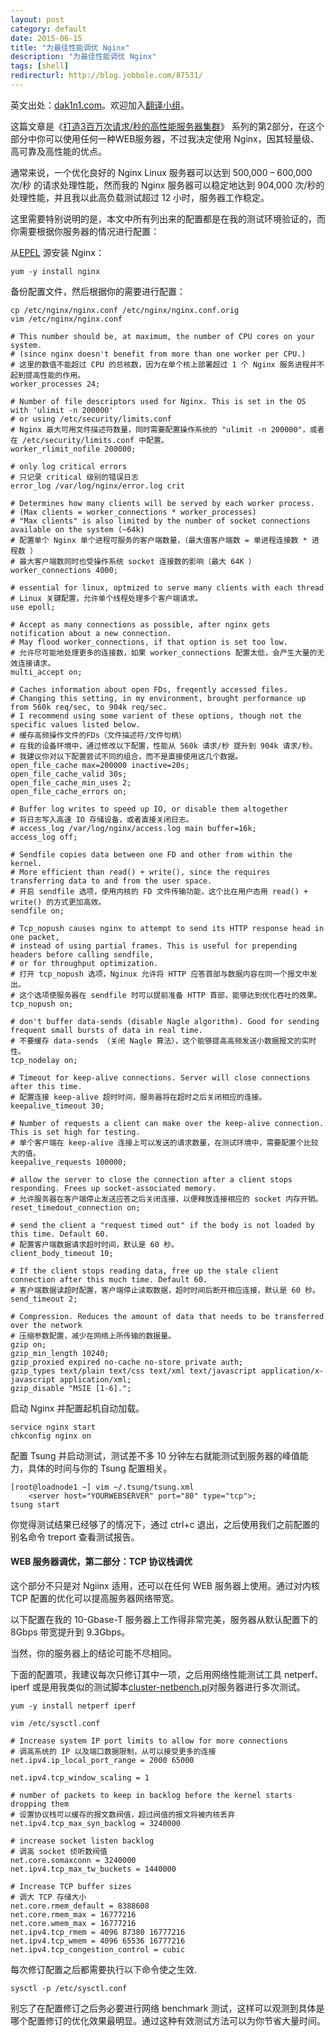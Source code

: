 ```yaml
---
layout: post
category: default
date: 2015-06-15
title: "为最佳性能调优 Nginx"
description: "为最佳性能调优 Nginx"
tags: [shell]
redirecturl: http://blog.jobbole.com/87531/
---
```



英文出处：[dak1n1.com](http://dak1n1.com/blog/12-nginx-performance-tuning)。欢迎加入[翻译小组](http://group.jobbole.com/category/feedback/trans-team/)。

这篇文章是《[打造3百万次请求/秒的高性能服务器集群](http://dak1n1.com/blog/13-load-balancing-lvs)》 系列的第2部分，在这个部分中你可以使用任何一种WEB服务器，不过我决定使用 Nginx，因其轻量级、高可靠及高性能的优点。

通常来说，一个优化良好的 Nginx Linux 服务器可以达到 500,000 – 600,000 次/秒 的请求处理性能，然而我的 Nginx 服务器可以稳定地达到 904,000 次/秒的处理性能，并且我以此高负载测试超过 12 小时，服务器工作稳定。

这里需要特别说明的是，本文中所有列出来的配置都是在我的测试环境验证的，而你需要根据你服务器的情况进行配置：

从[EPEL](http://dak1n1.com/blog/12-nginx-performance-tuning/blog/3-getting-more-from-yum-with-rpmforge-and-epel-repos) 源安装 Nginx：

    yum -y install nginx

备份配置文件，然后根据你的需要进行配置：

    cp /etc/nginx/nginx.conf /etc/nginx/nginx.conf.orig
    vim /etc/nginx/nginx.conf

<p></p>

    # This number should be, at maximum, the number of CPU cores on your system.
    # (since nginx doesn't benefit from more than one worker per CPU.)
    # 这里的数值不能超过 CPU 的总核数，因为在单个核上部署超过 1 个 Nginx 服务进程并不起到提高性能的作用。
    worker_processes 24;
     
    # Number of file descriptors used for Nginx. This is set in the OS with 'ulimit -n 200000'
    # or using /etc/security/limits.conf
    # Nginx 最大可用文件描述符数量，同时需要配置操作系统的 "ulimit -n 200000"，或者在 /etc/security/limits.conf 中配置。 
    worker_rlimit_nofile 200000;
     
    # only log critical errors
    # 只记录 critical 级别的错误日志
    error_log /var/log/nginx/error.log crit
     
    # Determines how many clients will be served by each worker process.
    # (Max clients = worker_connections * worker_processes)
    # "Max clients" is also limited by the number of socket connections available on the system (~64k)
    # 配置单个 Nginx 单个进程可服务的客户端数量，（最大值客户端数 = 单进程连接数 * 进程数 ）
    # 最大客户端数同时也受操作系统 socket 连接数的影响（最大 64K ）
    worker_connections 4000;
     
    # essential for linux, optmized to serve many clients with each thread
    # Linux 关键配置，允许单个线程处理多个客户端请求。
    use epoll;
     
    # Accept as many connections as possible, after nginx gets notification about a new connection.
    # May flood worker_connections, if that option is set too low.
    # 允许尽可能地处理更多的连接数，如果 worker_connections 配置太低，会产生大量的无效连接请求。
    multi_accept on;
     
    # Caches information about open FDs, freqently accessed files.
    # Changing this setting, in my environment, brought performance up from 560k req/sec, to 904k req/sec.
    # I recommend using some varient of these options, though not the specific values listed below.
    # 缓存高频操作文件的FDs（文件描述符/文件句柄）
    # 在我的设备环境中，通过修改以下配置，性能从 560k 请求/秒 提升到 904k 请求/秒。
    # 我建议你对以下配置尝试不同的组合，而不是直接使用这几个数据。
    open_file_cache max=200000 inactive=20s;
    open_file_cache_valid 30s;
    open_file_cache_min_uses 2;
    open_file_cache_errors on;
     
    # Buffer log writes to speed up IO, or disable them altogether
    # 将日志写入高速 IO 存储设备，或者直接关闭日志。
    # access_log /var/log/nginx/access.log main buffer=16k;
    access_log off;
     
    # Sendfile copies data between one FD and other from within the kernel.
    # More efficient than read() + write(), since the requires transferring data to and from the user space.
    # 开启 sendfile 选项，使用内核的 FD 文件传输功能，这个比在用户态用 read() + write() 的方式更加高效。
    sendfile on;
     
    # Tcp_nopush causes nginx to attempt to send its HTTP response head in one packet,
    # instead of using partial frames. This is useful for prepending headers before calling sendfile,
    # or for throughput optimization.
    # 打开 tcp_nopush 选项，Nginux 允许将 HTTP 应答首部与数据内容在同一个报文中发出。
    # 这个选项使服务器在 sendfile 时可以提前准备 HTTP 首部，能够达到优化吞吐的效果。
    tcp_nopush on;
     
    # don't buffer data-sends (disable Nagle algorithm). Good for sending frequent small bursts of data in real time.
    # 不要缓存 data-sends （关闭 Nagle 算法），这个能够提高高频发送小数据报文的实时性。
    tcp_nodelay on;
     
    # Timeout for keep-alive connections. Server will close connections after this time.
    # 配置连接 keep-alive 超时时间，服务器将在超时之后关闭相应的连接。
    keepalive_timeout 30;
     
    # Number of requests a client can make over the keep-alive connection. This is set high for testing.
    # 单个客户端在 keep-alive 连接上可以发送的请求数量，在测试环境中，需要配置个比较大的值。
    keepalive_requests 100000;
     
    # allow the server to close the connection after a client stops responding. Frees up socket-associated memory.
    # 允许服务器在客户端停止发送应答之后关闭连接，以便释放连接相应的 socket 内存开销。
    reset_timedout_connection on;
     
    # send the client a "request timed out" if the body is not loaded by this time. Default 60.
    # 配置客户端数据请求超时时间，默认是 60 秒。
    client_body_timeout 10;
     
    # If the client stops reading data, free up the stale client connection after this much time. Default 60.
    # 客户端数据读超时配置，客户端停止读取数据，超时时间后断开相应连接，默认是 60 秒。
    send_timeout 2;
     
    # Compression. Reduces the amount of data that needs to be transferred over the network
    # 压缩参数配置，减少在网络上所传输的数据量。
    gzip on;
    gzip_min_length 10240;
    gzip_proxied expired no-cache no-store private auth;
    gzip_types text/plain text/css text/xml text/javascript application/x-javascript application/xml;
    gzip_disable "MSIE [1-6].";

启动 Nginx 并配置起机自动加载。

    service nginx start
    chkconfig nginx on

配置 Tsung 并启动测试，测试差不多 10 分钟左右就能测试到服务器的峰值能力，具体的时间与你的 Tsung 配置相关。

    [root@loadnode1 ~] vim ~/.tsung/tsung.xml
        <server host="YOURWEBSERVER" port="80" type="tcp">;
    tsung start

你觉得测试结果已经够了的情况下，通过 ctrl+c 退出，之后使用我们之前配置的别名命令 treport 查看测试报告。

#### WEB 服务器调优，第二部分：TCP 协议栈调优

这个部分不只是对 Ngiinx 适用，还可以在任何 WEB 服务器上使用。通过对内核 TCP 配置的优化可以提高服务器网络带宽。

以下配置在我的 10-Gbase-T 服务器上工作得非常完美，服务器从默认配置下的 8Gbps 带宽提升到 9.3Gbps。

当然，你的服务器上的结论可能不尽相同。

下面的配置项，我建议每次只修订其中一项，之后用网络性能测试工具 netperf、iperf 或是用我类似的测试脚本[cluster-netbench.pl](https://github.com/dak1n1/cluster-netbench/blob/master/netbench.pl)对服务器进行多次测试。

    yum -y install netperf iperf

<p></p>

    vim /etc/sysctl.conf

<p></p>

    # Increase system IP port limits to allow for more connections
    # 调高系统的 IP 以及端口数据限制，从可以接受更多的连接
    net.ipv4.ip_local_port_range = 2000 65000
     
    net.ipv4.tcp_window_scaling = 1
     
    # number of packets to keep in backlog before the kernel starts dropping them
    # 设置协议栈可以缓存的报文数阀值，超过阀值的报文将被内核丢弃
    net.ipv4.tcp_max_syn_backlog = 3240000
     
    # increase socket listen backlog
    # 调高 socket 侦听数阀值
    net.core.somaxconn = 3240000
    net.ipv4.tcp_max_tw_buckets = 1440000
     
    # Increase TCP buffer sizes
    # 调大 TCP 存储大小
    net.core.rmem_default = 8388608
    net.core.rmem_max = 16777216
    net.core.wmem_max = 16777216
    net.ipv4.tcp_rmem = 4096 87380 16777216
    net.ipv4.tcp_wmem = 4096 65536 16777216
    net.ipv4.tcp_congestion_control = cubic

每次修订配置之后都需要执行以下命令使之生效.

    sysctl -p /etc/sysctl.conf

别忘了在配置修订之后务必要进行网络 benchmark 测试，这样可以观测到具体是哪个配置修订的优化效果最明显。通过这种有效测试方法可以为你节省大量时间。
